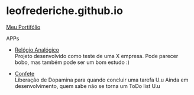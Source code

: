 # leofrederiche.github.io
[Meu Portifólio](https://leofrederiche.github.io/)

APPs
 * [Relógio Analógico](https://leofrederiche.github.io/apps/clock/index.html) <br>
   Projeto desenvolvido como teste de uma X empresa. Pode parecer bobo, mas também pode ser um bom estudo :)
    
 * [Confete](https://leofrederiche.github.io/apps/confete/index.html) <br>
   Liberação de Dopamina para quando concluir uma tarefa U.u Ainda em desenvolvimento, quem sabe não se torna um ToDo list U.u
